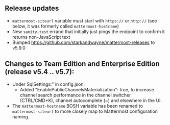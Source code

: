 ## Release updates

* `mattermost-siteurl` variable must start with `https://` or `http://` (see below, it was formerly called `mattermost-hostname`)
* New `sanity-test` errand that initially just pings the endpoint to confirm it returns non-JavaScript text
* Bumped https://github.com/starkandwayne/mattermost-releases to v5.9.0

## Changes to Team Edition and Enterprise Edition (release v5.4 .. v5.7):

* Under SqlSettings:” in config.json:
  * Added "EnablePublicChannelsMaterialization": true, to increase channel search performance in the channel switcher (CTRL/CMD+K), channel autocomplete (~) and elsewhere in the UI.
* The `mattermost-hostname` BOSH variable has been renamed to `mattermost-siteurl` to more closely map to Mattermost configuration naming.

